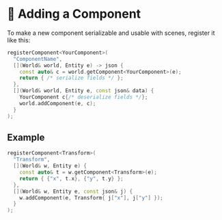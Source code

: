 # 🔩 Adding a Component

To make a new component serializable and usable with scenes, register it like this:

```cpp
registerComponent<YourComponent>(
  "ComponentName",
  [](World& world, Entity e) -> json {
    const auto& c = world.getComponent<YourComponent>(e);
    return { /* serialize fields */ };
  },
  [](World& world, Entity e, const json& data) {
    YourComponent c{/* deserialize fields */};
    world.addComponent(e, c);
  }
);
```

## Example
```cpp
registerComponent<Transform>(
  "Transform",
  [](World& w, Entity e) {
    const auto& t = w.getComponent<Transform>(e);
    return { {"x", t.x}, {"y", t.y} };
  },
  [](World& w, Entity e, const json& j) {
    w.addComponent(e, Transform{ j["x"], j["y"] });
  }
);
```
